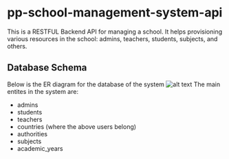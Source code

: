 # pp-school-management-system-api
This is a RESTFUL Backend API for managing a school. It helps provisioning various resources in the school: admins, teachers, students, subjects, and others.
## Database Schema
Below is the ER diagram for the database of the system
![alt text](https://cdn1.savepice.ru/uploads/2020/1/10/373609670394801eb25fd0209350bbb3-full.png)
The main entites in the system are: 
- admins
- students
- teachers
- countries (where the above users belong)
- authorities
- subjects
- academic_years
